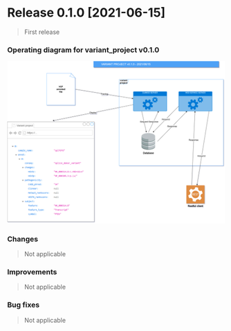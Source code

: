 # Release 0.1.0 [2021-06-15]

> First release

### Operating diagram for variant_project v0.1.0

![Operation diagram for variant_project v0.1.0](doc/img/operating_diagram_variant_project_v0.1.0.png)

### Changes

> Not applicable

### Improvements

> Not applicable
  
### Bug fixes

> Not applicable




